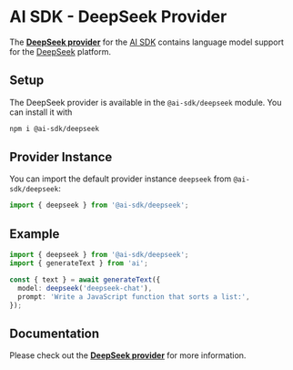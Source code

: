 # AI SDK - DeepSeek Provider

The **[DeepSeek provider](https://sdk.vercel.ai/providers/ai-sdk-providers/deepseek)** for the [AI SDK](https://sdk.vercel.ai/docs) contains language model support for the [DeepSeek](https://www.deepseek.com) platform.

## Setup

The DeepSeek provider is available in the `@ai-sdk/deepseek` module. You can install it with

```bash
npm i @ai-sdk/deepseek
```

## Provider Instance

You can import the default provider instance `deepseek` from `@ai-sdk/deepseek`:

```ts
import { deepseek } from '@ai-sdk/deepseek';
```

## Example

```ts
import { deepseek } from '@ai-sdk/deepseek';
import { generateText } from 'ai';

const { text } = await generateText({
  model: deepseek('deepseek-chat'),
  prompt: 'Write a JavaScript function that sorts a list:',
});
```

## Documentation

Please check out the **[DeepSeek provider](https://sdk.vercel.ai/providers/ai-sdk-providers/deepseek)** for more information.
